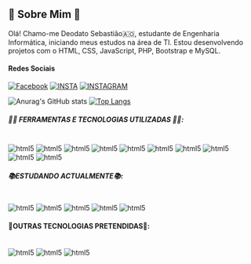 ## 👾 Sobre Mim 👾

Olá! Chamo-me Deodato Sebastião🇦🇴, estudante de Engenharia Informática, iniciando meus estudos na área de TI. Estou desenvolvendo projetos com o HTML, CSS, JavaScript, PHP, Bootstrap e MySQL.

#### Redes Sociais
 [![Facebook](https://img.shields.io/badge/Facebook-1877F2?style=for-the-badge&logo=facebook&logoColor=white)](https://web.facebook.com/deodato.sebastiao)
[![INSTA](https://img.shields.io/badge/LinkedIn-0077B5?style=for-the-badge&logo=linkedin&logoColor=white)](https://www.linkedin.com/in/deodato-sebasti%C3%A3o-luzayadio-594050252/)
[![INSTAGRAM](https://img.shields.io/badge/Instagram-E4405F?style=for-the-badge&logo=instagram&logoColor=white)](https://www.instagram.com/deodatosebastiao765/)

![Anurag's GitHub stats](https://github-readme-stats.vercel.app/api?username=anuraghazra&show_icons=true&theme=dracula)
[![Top Langs](https://github-readme-stats.vercel.app/api/top-langs/?username=DeodatoSebasti1&layout=pie)](https://github.com/anuraghazra/github-readme-stats)

##### 👨‍💻 FERRAMENTAS E TECNOLOGIAS UTILIZADAS 👨‍💻:

<div style="display: inline-block"> <br/>
    <img align="center" alt="html5" src="https://img.shields.io/badge/HTML5-E34F26?style=for-the-badge&logo=html5&logoColor=white">
    <img align="center" alt="html5" src="https://img.shields.io/badge/JavaScript-323330?style=for-the-badge&logo=javascript&logoColor=F7DF1E">
    <img align="center" alt="html5" src="https://img.shields.io/badge/CSS3-1572B6?style=for-the-badge&logo=css3&logoColor=white">
    <img align="center" alt="html5" src="https://img.shields.io/badge/PHP-777BB4?style=for-the-badge&logo=php&logoColor=white">
    <img align="center" alt="html5" src="https://img.shields.io/badge/Bootstrap-563D7C?style=for-the-badge&logo=bootstrap&logoColor=white">
    <img align="center" alt="html5" src="https://img.shields.io/badge/MySQL-005C84?style=for-the-badge&logo=mysql&logoColor=white">
    <img align="center" alt="html5" src="https://img.shields.io/badge/Canva-%2300C4CC.svg?&style=for-the-badge&logo=Canva&logoColor=white">
    <img align="center" alt="html5" src="https://img.shields.io/badge/Figma-F24E1E?style=for-the-badge&logo=figma&logoColor=white">
    <img align="center" alt="html5" src="https://img.shields.io/badge/Adobe%20Photoshop-31A8FF?style=for-the-badge&logo=Adobe%20Photoshop&logoColor=black">
    <img align="center" alt="html5" src="https://img.shields.io/badge/Visual_Studio_Code-0078D4?style=for-the-badge&logo=visual%20studio%20code&logoColor=white">

 
</div>


##### 📚ESTUDANDO ACTUALMENTE📚:

<div style="display: inline-block"> <br/> 
    <img align="center" alt="html5" src="https://img.shields.io/badge/Wordpress-21759B?style=for-the-badge&logo=wordpress&logoColor=white">
    <img align="center" alt="html5" src="https://img.shields.io/badge/Sass-CC6699?style=for-the-badge&logo=sass&logoColor=white">
    <img align="center" alt="html5" src="https://img.shields.io/badge/React-20232A?style=for-the-badge&logo=react&logoColor=61DAFB">
    <img align="center" alt="html5" src="https://img.shields.io/badge/Tailwind_CSS-38B2AC?style=for-the-badge&logo=tailwind-css&logoColor=white">
    <img align="center" alt="html5" src="https://img.shields.io/badge/jQuery-0769AD?style=for-the-badge&logo=jquery&logoColor=white">
 
</div>

#### 📘OUTRAS TECNOLOGIAS PRETENDIDAS📘:

<div style="display: inline-block"> <br/> 
    <img align="center" alt="html5" src="https://img.shields.io/badge/Laravel-FF2D20?style=for-the-badge&logo=laravel&logoColor=white">
    <img align="center" alt="html5" src="https://img.shields.io/badge/Node.js-43853D?style=for-the-badge&logo=node.js&logoColor=white">
    <img align="center" alt="html5" src="https://img.shields.io/badge/Angular-DD0031?style=for-the-badge&logo=angular&logoColor=white"> <br/><br/>

 
</div>



